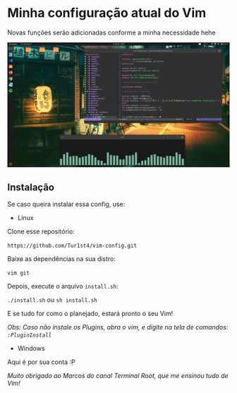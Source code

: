 # Minha configuração atual do Vim

Novas funções serão adicionadas conforme a minha necessidade hehe

![Preview](https://raw.githubusercontent.com/Tur1st4/vim-config/master/Captura%20de%20tela%20de%202020-01-15%2019-29-16.png)

## Instalação

Se caso queira instalar essa config, use:

* Linux

Clone esse repositório:

`https://github.com/Tur1st4/vim-config.git`

Baixe as dependências na sua distro:

`vim git`

Depois, execute o arquivo `install.sh`:

`./install.sh` ou `sh install.sh`

E se tudo for como o planejado, estará pronto o seu Vim!

*Obs: Caso não instale os Plugins, abra o vim, e digite na tela de comandos: `:PluginInstall`*

* Windows

Aqui é por sua conta :P

*Muito obrigado ao Marcos do canal Terminal Root, que me ensinou tudo de Vim!*
